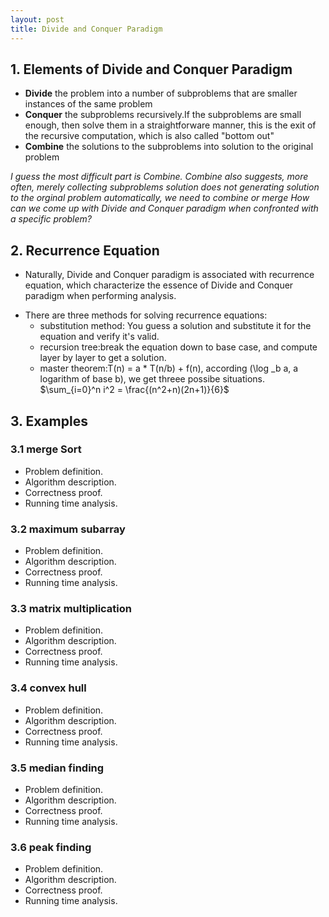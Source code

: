 ```yaml
---
layout: post
title: Divide and Conquer Paradigm
---
```


## 1. Elements of Divide and Conquer Paradigm
- **Divide** the problem into a number of subproblems that are smaller instances of the same problem
- **Conquer** the subproblems recursively.If the subproblems are small enough, then solve them in a straightforware manner, this is the exit of the recursive computation, which is also called "bottom out"
- **Combine** the solutions to the subproblems into solution to the original problem

_I guess the most difficult part is Combine. Combine also suggests, more often, merely collecting subproblems solution does not generating solution to the orginal problem automatically, we need to combine or merge_
_How can we come up with Divide and Conquer paradigm when confronted with a specific problem?_

## 2. Recurrence Equation
- Naturally, Divide and Conquer paradigm is associated with recurrence equation, which characterize the essence of Divide and Conquer paradigm when performing analysis.

+ There are three methods for solving recurrence equations:
  - substitution method: You guess a solution and substitute it for the equation and verify it's valid.
  - recursion tree:break the equation down to base case, and compute layer by layer to get a solution.
  - master theorem:T(n) = a * T(n/b) + f(n), according (\log _b a, a logarithm of base b), we get threee possibe situations.
  $\sum_{i=0}^n i^2 = \frac{(n^2+n)(2n+1)}{6}$
## 3. Examples
### 3.1 merge Sort
- Problem definition.
- Algorithm description.
- Correctness proof.
- Running time analysis.

### 3.2 maximum subarray
- Problem definition.
- Algorithm description.
- Correctness proof.
- Running time analysis.

### 3.3 matrix multiplication
- Problem definition.
- Algorithm description.
- Correctness proof.
- Running time analysis.

### 3.4 convex hull
- Problem definition.
- Algorithm description.
- Correctness proof.
- Running time analysis.

### 3.5 median finding
- Problem definition.
- Algorithm description.
- Correctness proof.
- Running time analysis.

### 3.6 peak finding
- Problem definition.
- Algorithm description.
- Correctness proof.
- Running time analysis.
